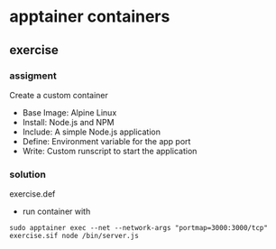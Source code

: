 # apptainer containers

## exercise

### assigment

Create a custom container
- Base Image: Alpine Linux
- Install: Node.js and NPM
- Include: A simple Node.js application
- Define: Environment variable for the app port
- Write: Custom runscript to start the application

### solution

exercise.def
- run container with
```
sudo apptainer exec --net --network-args "portmap=3000:3000/tcp" exercise.sif node /bin/server.js
```
